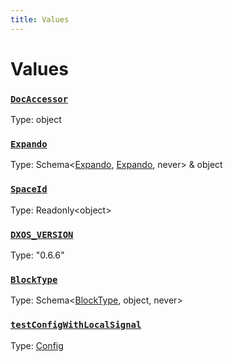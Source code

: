 ```yaml
---
title: Values
---
```

# Values 

### [`DocAccessor`]()
Type: object



### [`Expando`]()
Type: Schema&lt;[Expando](/api/@dxos/client/interfaces/Expando), [Expando](/api/@dxos/client/interfaces/Expando), never&gt; & object



### [`SpaceId`]()
Type: Readonly&lt;object&gt;



### [`DXOS_VERSION`](https://github.com/dxos/dxos/blob/ef925c9c7/packages/sdk/client/src/version.ts#L5)
Type: "0.6.6"



### [`BlockType`](https://github.com/dxos/dxos/blob/ef925c9c7/packages/sdk/client/src/testing/data.ts#L37)
Type: Schema&lt;[BlockType](/api/@dxos/client/interfaces/BlockType), object, never&gt;



### [`testConfigWithLocalSignal`](https://github.com/dxos/dxos/blob/ef925c9c7/packages/sdk/client/src/testing/test-builder.ts#L35)
Type: [Config](/api/@dxos/client/classes/Config)




